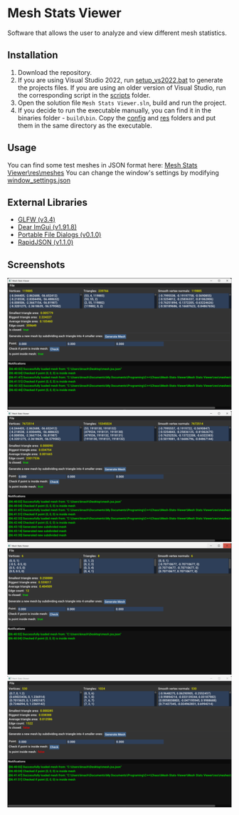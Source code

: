 # Mesh Stats Viewer
Software that allows the user to analyze and view different mesh statistics.

## Installation
1. Download the repository.
2. If you are using Visual Studio 2022, run [setup_vs2022.bat](https://github.com/Coopjmz/Mesh-Stats-Viewer/blob/main/setup_vs2022.bat) to generate the projects files. If you are using an older version of Visual Studio, run the corresponding script in the [scripts](https://github.com/Coopjmz/Mesh-Stats-Viewer/tree/main/scripts) folder.
3. Open the solution file `Mesh Stats Viewer.sln`, build and run the project.
4. If you decide to run the executable manually, you can find it in the binaries folder - `build\bin`. Copy the [config](https://github.com/Coopjmz/Mesh-Stats-Viewer/tree/main/Mesh%20Stats%20Viewer/config) and [res](https://github.com/Coopjmz/Mesh-Stats-Viewer/tree/main/Mesh%20Stats%20Viewer/res) folders and put them in the same directory as the executable.

## Usage
You can find some test meshes in JSON format here: [Mesh Stats Viewer\res\meshes](https://github.com/Coopjmz/Mesh-Stats-Viewer/tree/main/Mesh%20Stats%20Viewer/res/meshes)
You can change the window's settings by modifying [window_settings.json](https://github.com/Coopjmz/Mesh-Stats-Viewer/blob/main/Mesh%20Stats%20Viewer/config/window_settings.json)

## External Libraries
- [GLFW (v3.4)](https://github.com/glfw/glfw)
- [Dear ImGui (v1.91.8)](https://github.com/ocornut/imgui)
- [Portable File Dialogs (v0.1.0)](https://github.com/samhocevar/portable-file-dialogs)
- [RapidJSON (v1.1.0)](https://github.com/Tencent/rapidjson)

## Screenshots
![lucy.png](https://github.com/Coopjmz/Mesh-Stats-Viewer/blob/main/screenshots/lucy.png)
![lucy_subdivided_x12.png](https://github.com/Coopjmz/Mesh-Stats-Viewer/blob/main/screenshots/lucy_subdivided_x12.png)
![pyramid.png](https://github.com/Coopjmz/Mesh-Stats-Viewer/blob/main/screenshots/pyramid.png)
![teapot.png](https://github.com/Coopjmz/Mesh-Stats-Viewer/blob/main/screenshots/teapot.png)
